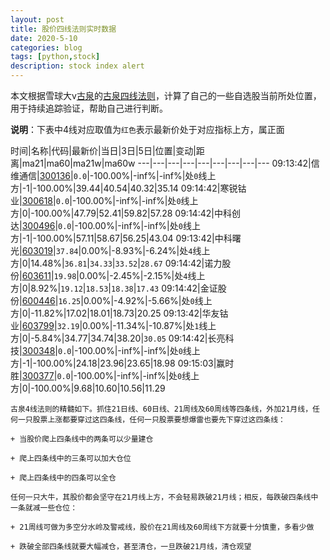 ```yaml
---
layout: post
title: 股价四线法则实时数据
date: 2020-5-10
categories: blog
tags: [python,stock]
description: stock index alert
---
```



本文根据雪球大v[古泉](https://xueqiu.com/u/7148646888)的[古泉四线法则](https://xueqiu.com/7148646888/130498192)，计算了自己的一些自选股当前所处位置，用于持续追踪验证，帮助自己进行判断。

**说明**：下表中4线对应取值为`红色`表示最新价处于对应指标上方，属正面

时间|名称|代码|最新价|当日|3日|5日|位置|变动|距离|ma21|ma60|ma21w|ma60w
---|---|---|---|---|---|---|---|---
09:13:42|信维通信|[300136](https://xueqiu.com/S/SZ300136)|`0.0`|-100.00%|-inf%|-inf%|处`0`线上方|-1|-100.00%|39.44|40.54|40.32|35.14
09:14:42|寒锐钴业|[300618](https://xueqiu.com/S/SZ300618)|`0.0`|-100.00%|-inf%|-inf%|处`0`线上方|0|-100.00%|47.79|52.41|59.82|57.28
09:14:42|中科创达|[300496](https://xueqiu.com/S/SZ300496)|`0.0`|-100.00%|-inf%|-inf%|处`0`线上方|-1|-100.00%|57.11|58.67|56.25|43.04
09:13:42|中科曙光|[603019](https://xueqiu.com/S/SH603019)|`37.84`|0.00%|-8.93%|-6.24%|处`4`线上方|0|14.48%|`36.81`|`34.33`|`33.52`|`28.67`
09:14:42|诺力股份|[603611](https://xueqiu.com/S/SH603611)|`19.98`|0.00%|-2.45%|-2.15%|处`4`线上方|0|8.92%|`19.12`|`18.53`|`18.38`|`17.43`
09:14:42|金证股份|[600446](https://xueqiu.com/S/SH600446)|`16.25`|0.00%|-4.92%|-5.66%|处`0`线上方|0|-11.82%|17.02|18.01|18.73|20.25
09:13:42|华友钴业|[603799](https://xueqiu.com/S/SH603799)|`32.19`|0.00%|-11.34%|-10.87%|处`1`线上方|0|-5.84%|34.77|34.74|38.20|`30.05`
09:14:42|长亮科技|[300348](https://xueqiu.com/S/SZ300348)|`0.0`|-100.00%|-inf%|-inf%|处`0`线上方|-1|-100.00%|24.18|23.96|23.65|18.98
09:15:03|赢时胜|[300377](https://xueqiu.com/S/SZ300377)|`0.0`|-100.00%|-inf%|-inf%|处`0`线上方|0|-100.00%|9.68|10.60|10.56|11.29

```
古泉4线法则的精髓如下。抓住21日线、60日线、21周线及60周线等四条线，外加21月线，任何一只股票上涨都要穿过这四条线，任何一只股票要想爆雷也要先下穿过这四条线：

+ 当股价爬上四条线中的两条可以少量建仓

+ 爬上四条线中的三条可以加大仓位

+ 爬上四条线中的四条可以全仓

任何一只大牛，其股价都会坚守在21月线上方，不会轻易跌破21月线；相反，每跌破四条线中一条就减一些仓位：

+ 21周线可做为多空分水岭及警戒线，股价在21周线及60周线下方就要十分慎重，多看少做

+ 跌破全部四条线就要大幅减仓，甚至清仓，一旦跌破21月线，清仓观望
```